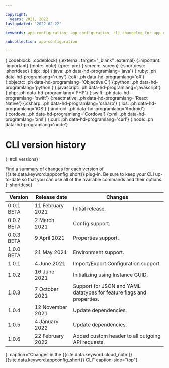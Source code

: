 ```yaml
---

copyright:
  years: 2021, 2022
lastupdated: "2022-02-22"

keywords: app-configuration, app configuration, cli changelog for app configuration, cli version for app configuration, changelog for cli in app configuration, cli history for app configuration

subcollection: app-configuration

---
```


{:codeblock: .codeblock}
{:external: target="_blank" .external}
{:important: .important}
{:note: .note}
{:pre: .pre}
{:screen: .screen}
{:shortdesc: .shortdesc}
{:tip: .tip}
{:java: .ph data-hd-programlang='java'}
{:ruby: .ph data-hd-programlang='ruby'}
{:c#: .ph data-hd-programlang='c#'}
{:objectc: .ph data-hd-programlang='Objective C'}
{:python: .ph data-hd-programlang='python'}
{:javascript: .ph data-hd-programlang='javascript'}
{:php: .ph data-hd-programlang='PHP'}
{:swift: .ph data-hd-programlang='swift'}
{:reactnative: .ph data-hd-programlang='React Native'}
{:csharp: .ph data-hd-programlang='csharp'}
{:ios: .ph data-hd-programlang='iOS'}
{:android: .ph data-hd-programlang='Android'}
{:cordova: .ph data-hd-programlang='Cordova'}
{:xml: .ph data-hd-programlang='xml'}
{:curl: .ph data-hd-programlang='curl'}
{:node: .ph data-hd-programlang='node'}

# CLI version history 
{: #cli_versions}

Find a summary of changes for each version of {{site.data.keyword.appconfig_short}} plug-in. Be sure to keep your CLI up-to-date so that you can use all of the available commands and their options.
{: shortdesc}

| Version    | Release date     | Changes                                                               |
| ---------- | ---------------- | --------------------------------------------------------------------- |
| 0.0.1 BETA | 11 February 2021 | Initial release.                                                      |
| 0.0.2 BETA | 2 March 2021     | Config support.                                                       |
| 0.0.3 BETA | 9 April 2021     | Properties support.                                                   |
| 1.0.0 BETA | 21 May 2021      | Environment support.                                                  |
| 1.0.1      | 4 June 2021      | Import/Export Configuration support.                                  |
| 1.0.2      | 16 June 2021     | Initializing using Instance GUID.                                     |
| 1.0.3      | 7 October 2021   | Support for JSON and YAML datatypes for feature flags and properties. |
| 1.0.4      | 12 November 2021 | Update dependencies.                                                  |
| 1.0.5      | 4 January 2022   | Update dependencies.                                                  |
| 1.0.6      | 22 February 2022 | Added custom header to all outgoing API requests.                     |
{: caption="Changes in the {{site.data.keyword.cloud_notm}} {{site.data.keyword.appconfig_short}} CLI" caption-side="top"} 
